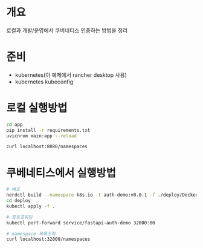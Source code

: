# 개요
로컬과 개발/운영에서 쿠버네티스 인증하는 방법을 정리

# 준비
* kubernetes(이 예제에서 rancher desktop 사용)
* kubernetes kubeconfig

# 로컬 실행방법
```sh
cd app
pip install -r requirements.txt
uvicnrom main:app --reload

curl localhost:8080/namespaces
```

# 쿠베네티스에서 실행방법
```sh
# 배포
nerdctl build --namespace k8s.io -t auth-demo:v0.0.1 -f ./deploy/Dockerfile .
cd deploy
kubectl apply -f .

# 포트포워딩
kubectl port-forward service/fastapi-auth-demo 32000:80

# namespace 목록조회
curl localhost:32000/namespaces
```